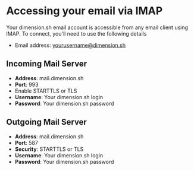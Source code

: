 # Accessing your email via IMAP

Your dimension.sh email account is accessible from any email client using IMAP. To connect, you'll need to use the following details

* Email address: yourusername@dimension.sh

## Incoming Mail Server
  * **Address**: mail.dimension.sh
  * **Port**: 993
  * Enable STARTTLS or TLS
  * **Username**: Your dimension.sh login
  * **Password**: Your dimension.sh password


## Outgoing Mail Server
  * **Address**: mail.dimension.sh
  * **Port**: 587
  * **Security**: STARTTLS or TLS
  * **Username**: Your dimension.sh login
  * **Password**: Your dimension.sh password